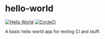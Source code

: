 # hello-world

[![Hello World](https://github.com/IDme/hello-world/actions/workflows/main.yaml/badge.svg)](https://github.com/IDme/hello-world/actions/workflows/main.yaml)
[![CircleCI](https://circleci.com/gh/IDme/hello-world/tree/main.svg?style=svg)](https://circleci.com/gh/IDme/hello-world/tree/main)

A basic hello world app for testing CI and stuff.
